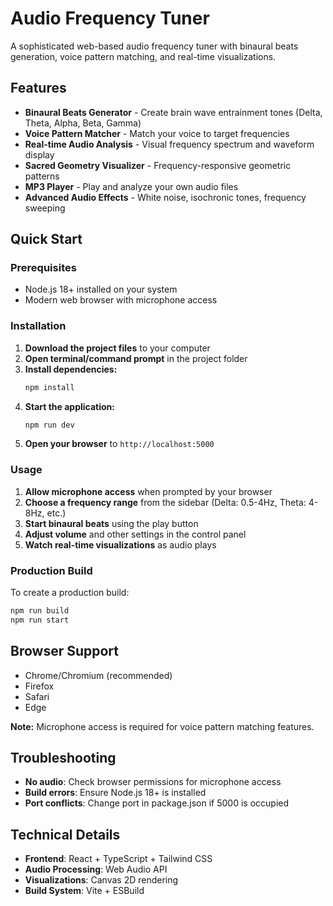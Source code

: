# Audio Frequency Tuner

A sophisticated web-based audio frequency tuner with binaural beats generation, voice pattern matching, and real-time visualizations.

## Features

- **Binaural Beats Generator** - Create brain wave entrainment tones (Delta, Theta, Alpha, Beta, Gamma)
- **Voice Pattern Matcher** - Match your voice to target frequencies
- **Real-time Audio Analysis** - Visual frequency spectrum and waveform display
- **Sacred Geometry Visualizer** - Frequency-responsive geometric patterns
- **MP3 Player** - Play and analyze your own audio files
- **Advanced Audio Effects** - White noise, isochronic tones, frequency sweeping

## Quick Start

### Prerequisites
- Node.js 18+ installed on your system
- Modern web browser with microphone access

### Installation

1. **Download the project files** to your computer
2. **Open terminal/command prompt** in the project folder
3. **Install dependencies:**
   ```bash
   npm install
   ```
4. **Start the application:**
   ```bash
   npm run dev
   ```
5. **Open your browser** to `http://localhost:5000`

### Usage

1. **Allow microphone access** when prompted by your browser
2. **Choose a frequency range** from the sidebar (Delta: 0.5-4Hz, Theta: 4-8Hz, etc.)
3. **Start binaural beats** using the play button
4. **Adjust volume** and other settings in the control panel
5. **Watch real-time visualizations** as audio plays

### Production Build

To create a production build:
```bash
npm run build
npm run start
```

## Browser Support

- Chrome/Chromium (recommended)
- Firefox
- Safari
- Edge

**Note:** Microphone access is required for voice pattern matching features.

## Troubleshooting

- **No audio**: Check browser permissions for microphone access
- **Build errors**: Ensure Node.js 18+ is installed
- **Port conflicts**: Change port in package.json if 5000 is occupied

## Technical Details

- **Frontend**: React + TypeScript + Tailwind CSS
- **Audio Processing**: Web Audio API
- **Visualizations**: Canvas 2D rendering
- **Build System**: Vite + ESBuild